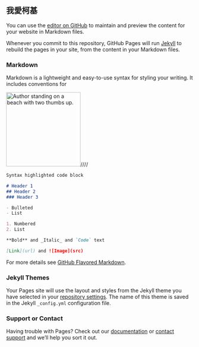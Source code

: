 ##       我愛柯基
<style>
  .smaller-image {
    width: 200px;
  }
</style>


You can use the [editor on GitHub](https://www.youtube.com/19fd17ab-4872-489d-be18-078d2a9b3606) to maintain and preview the content for your website in Markdown files.

Whenever you commit to this repository, GitHub Pages will run [Jekyll](https://jekyllrb.com/) to rebuild the pages in your site, from the content in your Markdown files.

### Markdown

Markdown is a lightweight and easy-to-use syntax for styling your writing. It includes conventions for

<img class="smaller-image" src="https://pic3.zhimg.com/v2-4d4e4fe096e076d527274084c664c592_1200x500.jpg" alt="Author standing on a beach with two thumbs up.">////



```markdown
Syntax highlighted code block

# Header 1
## Header 2
### Header 3

- Bulleted
- List

1. Numbered
2. List

**Bold** and _Italic_ and `Code` text

[Link](url) and ![Image](src)
```

For more details see [GitHub Flavored Markdown](https://guides.github.com/features/mastering-markdown/).

### Jekyll Themes

Your Pages site will use the layout and styles from the Jekyll theme you have selected in your [repository settings](https://github.com/jim99224/Web/settings). The name of this theme is saved in the Jekyll `_config.yml` configuration file.

### Support or Contact

Having trouble with Pages? Check out our [documentation](https://help.github.com/categories/github-pages-basics/) or [contact support](https://github.com/contact) and we’ll help you sort it out.
